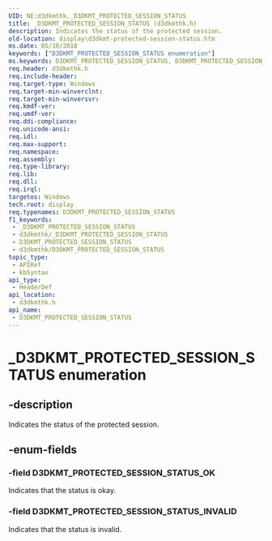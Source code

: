 ```yaml
---
UID: NE:d3dkmthk._D3DKMT_PROTECTED_SESSION_STATUS
title: _D3DKMT_PROTECTED_SESSION_STATUS (d3dkmthk.h)
description: Indicates the status of the protected session.
old-location: display\d3dkmt-protected-session-status.htm
ms.date: 05/10/2018
keywords: ["D3DKMT_PROTECTED_SESSION_STATUS enumeration"]
ms.keywords: D3DKMT_PROTECTED_SESSION_STATUS, D3DKMT_PROTECTED_SESSION_STATUS enumeration [Display Devices], D3DKMT_PROTECTED_SESSION_STATUS_INVALID, D3DKMT_PROTECTED_SESSION_STATUS_OK, _D3DKMT_PROTECTED_SESSION_STATUS, d3dkmthk/D3DKMT_PROTECTED_SESSION_STATUS, d3dkmthk/D3DKMT_PROTECTED_SESSION_STATUS_INVALID, d3dkmthk/D3DKMT_PROTECTED_SESSION_STATUS_OK, display.d3dkmt-protected-session-status
req.header: d3dkmthk.h
req.include-header: 
req.target-type: Windows
req.target-min-winverclnt: 
req.target-min-winversvr: 
req.kmdf-ver: 
req.umdf-ver: 
req.ddi-compliance: 
req.unicode-ansi: 
req.idl: 
req.max-support: 
req.namespace: 
req.assembly: 
req.type-library: 
req.lib: 
req.dll: 
req.irql: 
targetos: Windows
tech.root: display
req.typenames: D3DKMT_PROTECTED_SESSION_STATUS
f1_keywords:
 - _D3DKMT_PROTECTED_SESSION_STATUS
 - d3dkmthk/_D3DKMT_PROTECTED_SESSION_STATUS
 - D3DKMT_PROTECTED_SESSION_STATUS
 - d3dkmthk/D3DKMT_PROTECTED_SESSION_STATUS
topic_type:
 - APIRef
 - kbSyntax
api_type:
 - HeaderDef
api_location:
 - d3dkmthk.h
api_name:
 - D3DKMT_PROTECTED_SESSION_STATUS
---
```


# _D3DKMT_PROTECTED_SESSION_STATUS enumeration


## -description

Indicates the status of the protected session.

## -enum-fields

### -field D3DKMT_PROTECTED_SESSION_STATUS_OK

Indicates that the status is okay.

### -field D3DKMT_PROTECTED_SESSION_STATUS_INVALID

Indicates that the status is invalid.

